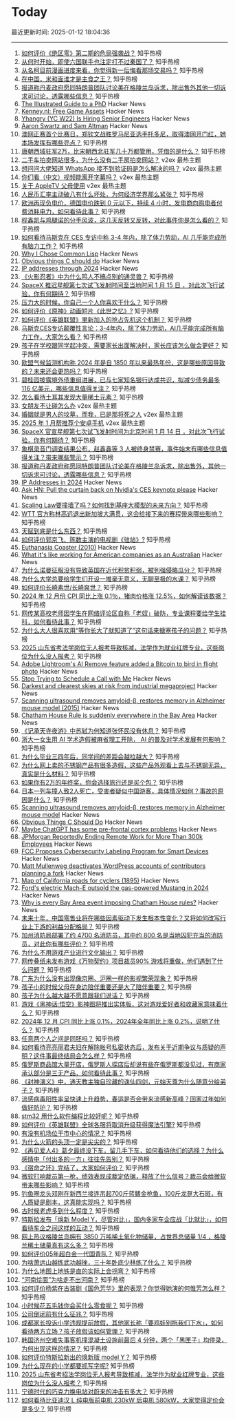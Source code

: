 # Today

最近更新时间: 2025-01-12 18:04:36

--- 
1. [如何评价《绝区零》第二期的危局强袭战？](https://www.zhihu.com/question/9321096282) 知乎热榜
2. [从何时开始，即使六国联手也注定打不过秦国了？](https://www.zhihu.com/question/7204712943) 知乎热榜
3. [从名柯目前漫画进度来看，你觉得新一后悔看那场交易吗？](https://www.zhihu.com/question/8038048753) 知乎热榜
4. [在中国，米和面谁才是主食之王？](https://www.zhihu.com/question/446830972) 知乎热榜
5. [报道称丹麦政府愿同特朗普团队讨论美在格陵兰岛诉求，除出售外其他一切诉求可讨论，透露哪些信息？](https://www.zhihu.com/question/9351242142) 知乎热榜
6. [The Illustrated Guide to a PhD](https://matt.might.net/articles/phd-school-in-pictures/?_nospa=true) Hacker News
7. [Kenney.nl: Free Game Assets](https://www.kenney.nl/) Hacker News
8. [Yhangry (YC W22) Is Hiring Senior Engineers](https://www.ycombinator.com/companies/yhangry/jobs/JiN1myL-senior-full-stack-engineer) Hacker News
9. [Aaron Swartz and Sam Altman](https://journa.host/@jeremiak/113811327999722586) Hacker News
10. [澳网正赛首个比赛日，郑钦文战胜罗马尼亚选手托多尼，取得澳网开门红，她本场发挥有哪些亮点？](https://www.zhihu.com/question/9230456690) 知乎热榜
11. [唐朝西域驻军2万，比宋朝西北驻军几十万都管用，凭借的是什么？](https://www.zhihu.com/question/641305678) 知乎热榜
12. [二手车拍卖网站很多，为什么没有二手房拍卖网站？](https://www.v2ex.com/t/1104474) v2ex 最热主题
13. [想问问大佬知道 WhatsApp 接不到验证码是怎么解决的吗？](https://www.v2ex.com/t/1104455) v2ex 最热主题
14. [你们看（中文）视频能离开字幕吗？](https://www.v2ex.com/t/1104452) v2ex 最热主题
15. [关于 AppleTV 父母使用](https://www.v2ex.com/t/1104443) v2ex 最热主题
16. [人民币汇率主动破八有什么坏处，为何经济学界那么紧张？](https://www.zhihu.com/question/9079078794) 知乎热榜
17. [欧洲再现负电价，德国电价跌到 0 元以下，持续 4 小时，发电商向购电者付费消耗电力，如何看待此事？](https://www.zhihu.com/question/8635755244) 知乎热榜
18. [程鑫凯与鸡腿诺的分手风波，这几天反转又反转，对此事件你是怎么看的？](https://www.zhihu.com/question/9349599785) 知乎热榜
19. [如何看待马斯克在 CES 专访中称 3-4 年内，除了体力劳动，AI 几乎能完成所有脑力工作？](https://www.zhihu.com/question/9259923909) 知乎热榜
20. [Why I Chose Common Lisp](https://blog.djhaskin.com/blog/why-i-chose-common-lisp/) Hacker News
21. [Obvious things C should do](https://www.digitalmars.com/articles/Cobvious.html) Hacker News
22. [IP addresses through 2024](https://www.potaroo.net/ispcol/2025-01/addr2024.html) Hacker News
23. [《火影忍者》中为什么鸣人不搞点别的通灵兽？](https://www.zhihu.com/question/543212760) 知乎热榜
24. [SpaceX 推迟星舰第七次试飞发射时间至当地时间 1 月 15 日 ，对此次飞行试验，你有何期待？](https://www.zhihu.com/question/9122032938) 知乎热榜
25. [压力大的时候，你自己一个人你喜欢干什么？](https://www.zhihu.com/question/5589840425) 知乎热榜
26. [如何评价《原神》动画短片《此世之忆》?](https://www.zhihu.com/question/9135083566) 知乎热榜
27. [如何评价《英雄联盟》里新加入的抢占先机这个机制？](https://www.zhihu.com/question/9235533298) 知乎热榜
28. [马斯克CES专访颠覆性言论：3-4年内，除了体力劳动，AI几乎能完成所有脑力工作，大家怎么看？](https://www.zhihu.com/question/9259923909) 知乎热榜
29. [孩子在学校跟同学起冲突，需要家长出面解决时，家长应该怎么做会更好？](https://www.zhihu.com/question/6131858185) 知乎热榜
30. [欧盟气候监测机构称 2024 年是自 1850 年以来最热年份，这是哪些原因导致的？未来还会更热吗？](https://www.zhihu.com/question/9223279775) 知乎热榜
31. [碧桂园披露境外债重组进展，已与七家知名银行达成共识，拟减少债务最多 116 亿美元，哪些信息值得关注？](https://www.zhihu.com/question/9181688068) 知乎热榜
32. [怎么看待土耳其发现大量稀土元素？](https://www.zhihu.com/question/541587720) 知乎热榜
33. [女朋友不让碰怎么办](https://www.v2ex.com/t/1104459) v2ex 最热主题
34. [婚姻就是男人的坟墓，而我，已是那将死之人](https://www.v2ex.com/t/1104431) v2ex 最热主题
35. [2025 年 1 月帮推荐个安卓手机](https://www.v2ex.com/t/1104426) v2ex 最热主题
36. [SpaceX 官宣星舰第七次试飞发射时间为北京时间 1 月 14 日 ，对此次飞行试验，你有何期待？](https://www.zhihu.com/question/9122032938) 知乎热榜
37. [象棋录音门调查结果公布，赵鑫鑫等 3 人被终身禁赛，事件始末有哪些信息值得关注？带来哪些警示？](https://www.zhihu.com/question/9382580260) 知乎热榜
38. [报道称丹麦政府称愿同特朗普团队讨论美在格陵兰岛诉求，除出售外，其他一切诉求可讨论，透露哪些信息？](https://www.zhihu.com/question/9351242142) 知乎热榜
39. [IP Addresses in 2024](https://www.potaroo.net/ispcol/2025-01/addr2024.html) Hacker News
40. [Ask HN: Pull the curtain back on Nvidia's CES keynote please](https://news.ycombinator.com/item?id=42670808) Hacker News
41. [Scaling Law要撞墙了吗？如何找到基座大模型的未来方向？](https://www.zhihu.com/question/8584644469) 知乎热榜
42. [WTT 官方称林高远退出新加坡大满贯，这会给接下来的赛程带来哪些影响？](https://www.zhihu.com/question/9143615114) 知乎热榜
43. [天赋到底是什么东西？](https://www.zhihu.com/question/569518012) 知乎热榜
44. [如何评价郭京飞、陈数主演的电视剧《驻站》?](https://www.zhihu.com/question/8804855399) 知乎热榜
45. [Euthanasia Coaster (2010)](https://julijonasurbonas.lt/euthanasia_coaster) Hacker News
46. [What it's like working for American companies as an Australian](https://www.seangoedecke.com/working-for-americans/) Hacker News
47. [为什么诺曼征服没有导致英国在近代积贫积弱，被列强侵略瓜分？](https://www.zhihu.com/question/660804112) 知乎热榜
48. [为什么大学总要给学生们开设一堆毫无意义，无聊至极的水课？](https://www.zhihu.com/question/447743095) 知乎热榜
49. [如何评价长崎素世/长崎爽世？](https://www.zhihu.com/question/617378803) 知乎热榜
50. [2024 年 12 月份 CPI 同比上涨 0.1％，猪肉价格涨 12.5%，如何解读该数据？](https://www.zhihu.com/question/9122332856) 知乎热榜
51. [网传某高校老师因学生在网络评论区自称「老奴」破防，专业课程要给学生挂科，如何看待此事？](https://www.zhihu.com/question/9308674463) 知乎热榜
52. [为什么大人很喜欢用“等你长大了就知道了”这句话来搪塞孩子的问题？](https://www.zhihu.com/question/5956940136) 知乎热榜
53. [2025 山东省考法学岗位无人报考导致核减，法学作为就业红牌专业，这些岗位为什么没人报考？](https://www.zhihu.com/question/9123800811) 知乎热榜
54. [Adobe Lightroom's AI Remove feature added a Bitcoin to bird in flight photo](https://bsky.app/profile/matthewraifman.bsky.social/post/3lfaqbygva22j) Hacker News
55. [Stop Trying to Schedule a Call with Me](https://matduggan.com/stop-trying-to-schedule-a-call-with-me/) Hacker News
56. [Darkest and clearest skies at risk from industrial megaproject](https://www.eso.org/public/news/eso2501/) Hacker News
57. [Scanning ultrasound removes amyloid-β, restores memory in Alzheimer mouse model (2015)](https://www.science.org/doi/10.1126/scitranslmed.aaa2512?url_ver=Z39.88-2003&rfr_id=ori:rid:crossref.org&rfr_dat=cr_pub%20%200pubmed) Hacker News
58. [Chatham House Rule is suddenly everywhere in the Bay Area](https://sfstandard.com/2025/01/11/chatham-house-rule-burnout/) Hacker News
59. [《记承天寺夜游》中苏轼为何知道张怀民没有休息？](https://www.zhihu.com/question/6755360845) 知乎热榜
60. [浙大一女生用 AI 学术造假被麻省理工开除， AI 的普及对学术发展有何影响？](https://www.zhihu.com/question/9138925684) 知乎热榜
61. [为什么毕业三四年后，同学间的差距会越拉越大？](https://www.zhihu.com/question/33971854) 知乎热榜
62. [为什么网上卖的不锈钢产品有很多造假，这些产品外观看上去与不锈钢无异，真实是什么材料？](https://www.zhihu.com/question/8993553315) 知乎热榜
63. [如果你有2万的年终奖，你会选择旅行还是买个包？](https://www.zhihu.com/question/5372869990) 知乎热榜
64. [日本一列车撞人致2人死亡，受害者疑似中国游客，具体情况如何？事故的原因是什么？](https://www.zhihu.com/question/9248520821) 知乎热榜
65. [Scanning ultrasound removes amyloid-β, restores memory in Alzheimer mouse model](https://www.science.org/doi/10.1126/scitranslmed.aaa2512?url_ver=Z39.88-2003&rfr_id=ori:rid:crossref.org&rfr_dat=cr_pub%20%200pubmed) Hacker News
66. [Obvious Things C Should Do](https://twitter.com/WalterBright/status/1878209651306803406) Hacker News
67. [Maybe ChatGPT has some pre-frontal cortex problems](https://solresol.substack.com/p/maybe-chatgpt-has-some-pre-frontal) Hacker News
68. [JPMorgan Reportedly Ending Remote Work for More Than 300k Employees](https://www.forbes.com/sites/terinaallen/2025/01/09/jpmorgan-ending-remote-work-for-300000-employees-report/) Hacker News
69. [FCC Proposes Cybersecurity Labeling Program for Smart Devices](https://www.fcc.gov/cybersecurity-certification-mark) Hacker News
70. [Matt Mullenweg deactivates WordPress accounts of contributors planning a fork](https://techcrunch.com/2025/01/11/matt-mullenweg-deactivates-wordpress-accounts-of-contributors-planning-a-fork/) Hacker News
71. [Map of California roads for cyclers (1895)](https://www.loc.gov/resource/g4361p.ct000092/?r=-0.628,0.425,1.749,0.902,0) Hacker News
72. [Ford's electric Mach-E outsold the gas-powered Mustang in 2024](https://electrek.co/2025/01/09/fords-mach-e-ev-outsold-gas-mustang-first-time/) Hacker News
73. [Why is every Bay Area event imposing Chatham House rules?](https://sfstandard.com/2025/01/11/chatham-house-rule-burnout/) Hacker News
74. [未来十年，中国零售业将在哪些因素驱动下发生根本性变化？又将如何改写行业上下游的利益分配格局？](https://www.zhihu.com/question/8932851277) 知乎热榜
75. [加州消防局部署了约 4700 名消防员，其中约 800 名是当地囚犯充当的消防员，对此你有哪些评价？](https://www.zhihu.com/question/9309852715) 知乎热榜
76. [为什么不用游戏产业进行文化输出？](https://www.zhihu.com/question/413243739) 知乎热榜
77. [网传叠纸未发布游戏《万物契约》项目裁员90% 游戏将重做，他们遇到了什么问题？](https://www.zhihu.com/question/9077477989) 知乎热榜
78. [广东为什么没有出现像京圈、沪圈一样的影视繁荣现象？](https://www.zhihu.com/question/8879007919) 知乎热榜
79. [孩子小的时候父母在身边陪伴重要还是大了陪伴重要？](https://www.zhihu.com/question/9140961394) 知乎热榜
80. [孩子为什么越大越不愿意跟我们说话？](https://www.zhihu.com/question/9092627046) 知乎热榜
81. [游戏《黑神话:悟空》影神图将推出实体版，这对游戏爱好者和收藏家意味着什么？](https://www.zhihu.com/question/4759395209) 知乎热榜
82. [2024年 12 月 CPI 同比上涨 0.1%，2024年全年同比上涨 0.2%，说明了什么？](https://www.zhihu.com/question/9122462193) 知乎热榜
83. [任意两个人之间是同胚吗？](https://www.zhihu.com/question/8845895915) 知乎热榜
84. [如何看待亮亮丽君夫妇在解除帐号私密状态后，发布关于近期争议与质疑的声明？这件事最终结局会怎么样？](https://www.zhihu.com/question/9094463998) 知乎热榜
85. [俄罗斯商品馆大量开店，俄罗斯人探店后却说有些在俄罗斯都没见过，有商家承认部分是三无产品，如何看待此事？](https://www.zhihu.com/question/9131561573) 知乎热榜
86. [《封神演义》中，通天教主独自珍藏的诛仙四剑，元始天尊为什么随意分给弟子？](https://www.zhihu.com/question/500761894) 知乎热榜
87. [流感病毒阳性率呈快速上升趋势，春运是否会带来流感新高峰？回家过年如何做好防护？](https://www.zhihu.com/question/9229060766) 知乎热榜
88. [stm32 用什么软件编程比较好呢？](https://www.zhihu.com/question/485678341) 知乎热榜
89. [如何评价《英雄联盟》全球各服将取消升级获得魔法引擎?](https://www.zhihu.com/question/9279423290) 知乎热榜
90. [有没有机场位于市中心的情况？](https://www.zhihu.com/question/9170826735) 知乎热榜
91. [为什么火箭的头顶一定是尖尖的？](https://www.zhihu.com/question/9051827363) 知乎热榜
92. [《再见爱人4》葛夕最终没下车，留几手下车，如何看待他们的选择？为什么感情中「付出多的一方」往往先告别？](https://www.zhihu.com/question/9147172978) 知乎热榜
93. [《宿命之环》完结了，大家如何评价？](https://www.zhihu.com/question/9271093214) 知乎热榜
94. [微软打响裁员第一枪，绩效表现成裁定依据，释放了什么信号？裁员会给微软带来哪些影响？](https://www.zhihu.com/question/9026565494) 知乎热榜
95. [钓鱼圈龙头邓刚在新西兰接连吊起700斤蓝鳍金枪鱼，100斤龙趸大石斑，有人质疑是剧本，这真能实现吗？](https://www.zhihu.com/question/9034784800) 知乎热榜
96. [古时候老虎多到什么程度？](https://www.zhihu.com/question/284091530) 知乎热榜
97. [特斯拉发布「焕新 Model Y，尽管对比」，国内多家车企应战「比就比」，如何看待车企之间这样的互动？](https://www.zhihu.com/question/9241827580) 知乎热榜
98. [网上热议格陵兰岛拥有 3850 万吨稀土氧化物储量，占世界总储量 1/4 ，格陵兰稀土储量真有这么多？](https://www.zhihu.com/question/9221922257) 知乎热榜
99. [如何评价05年超白金一代国青队？](https://www.zhihu.com/question/279154213) 知乎热榜
100. [为啥萧远山越练武功越挫，三十年卧底少林练了什么？](https://www.zhihu.com/question/31877611) 知乎热榜
101. [为什么地图上地铁是直的实际上会拐弯？](https://www.zhihu.com/question/626647532) 知乎热榜
102. [“河南烩面”为啥走不出河南？](https://www.zhihu.com/question/541421417) 知乎热榜
103. [如何评价杨紫在古装剧《国色芳华》里的表现？你觉得她演的何惟芳怎么样？](https://www.zhihu.com/question/8972809017) 知乎热榜
104. [小时候花五毛钱你会买什么零食呢？](https://www.zhihu.com/question/9224567600) 知乎热榜
105. [公司倒闭前有什么征兆？](https://www.zhihu.com/question/6236315980) 知乎热榜
106. [成都家长投诉小学违规提前放假，其他家长称「要鸡娃别拖我们下水」，如何看待两方立场？孩子放假该如何管理？](https://www.zhihu.com/question/9131568460) 知乎热榜
107. [韩国济州空难失事客机撞混凝土设施前最后 4 分钟，两个「黑匣子」均停录，为何出现这样的情况？](https://www.zhihu.com/question/9317799685) 知乎热榜
108. [如何评价特斯拉新出的焕新版 model Y？](https://www.zhihu.com/question/9212711579) 知乎热榜
109. [为什么现在的小学都要抓写字呢?](https://www.zhihu.com/question/658640940) 知乎热榜
110. [2025 山东省考招法学岗位无人报考导致核减，法学作为就业红牌专业，这些岗位为什么没人报考？](https://www.zhihu.com/question/9123800811) 知乎热榜
111. [宁德时代的巧克力换电站对蔚来的冲击有多大？](https://www.zhihu.com/question/8672152563) 知乎热榜
112. [如何看待比亚迪汉 L 纯电版前电机 230kW 后电机 580kW，大家觉得定价会是多少？](https://www.zhihu.com/question/9265275825) 知乎热榜
